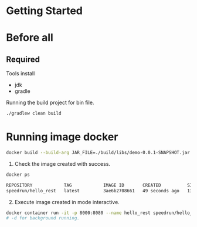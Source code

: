 # Getting Started

# Before all

## Required

Tools install

- jdk
- gradle

Running the build project for bin file.

```bash
./gradlew clean build
```

# Running image docker

```bash
docker build --build-arg JAR_FILE=./build/libs/demo-0.0.1-SNAPSHOT.jar -t speedrun/hello_rest .
```

1. Check the image created with success.

```bash
docker ps

REPOSITORY            TAG            IMAGE ID       CREATED          SIZE
speedrun/hello_rest   latest         3ae6b2708661   49 seconds ago   132MB

```

2. Execute image created in mode interactive.

```bash
docker container run -it -p 8000:8080 --name hello_rest speedrun/hello_rest
# -d for background running.
```
